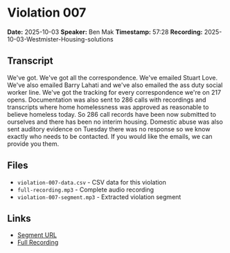 # Violation 007

**Date:** 2025-10-03
**Speaker:** Ben Mak
**Timestamp:** 57:28
**Recording:** 2025-10-03-Westmister-Housing-solutions

## Transcript

We've got. We've got all the correspondence. We've emailed Stuart Love. We've also emailed Barry Lahati and we've also emailed the ass duty social worker line. We've got the tracking for every correspondence we're on 217 opens. Documentation was also sent to 286 calls with recordings and transcripts where home homelessness was approved as reasonable to believe homeless today. So 286 call records have been now submitted to ourselves and there has been no interim housing. Domestic abuse was also sent auditory evidence on Tuesday there was no response so we know exactly who needs to be contacted. If you would like the emails, we can provide you them.

## Files

- `violation-007-data.csv` - CSV data for this violation
- `full-recording.mp3` - Complete audio recording
- `violation-007-segment.mp3` - Extracted violation segment

## Links

- [Segment URL](https://grain.com/share/recording/cef3a43e-6d2e-47df-a468-fe1889388cb4/hTEfR2X6alMn2te94FGJYQrO4bCdLjyAwc1J9MnK?t=3448050)
- [Full Recording](https://grain.com/share/recording/cef3a43e-6d2e-47df-a468-fe1889388cb4/hTEfR2X6alMn2te94FGJYQrO4bCdLjyAwc1J9MnK)
